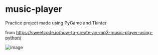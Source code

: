 # music-player

Practice project made using PyGame and Tkinter

from https://sweetcode.io/how-to-create-an-mp3-music-player-using-python/


![image](https://user-images.githubusercontent.com/107042762/235149966-66a81a8c-75c4-4200-9112-e2b5d2624f06.png)
